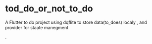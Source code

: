 # tod_do_or_not_to_do

A Flutter to do project using dqflite
to store data(to_does) localy , and provider for staate manegment


.
